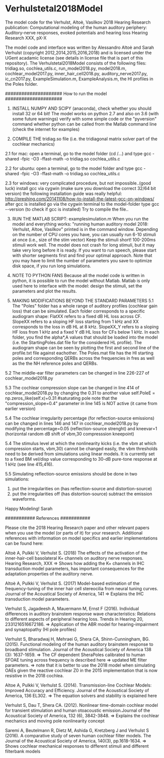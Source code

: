 # Verhulstetal2018Model
The model code for the Verhulst, Altoè, Vasilkov 2018 Hearing Research publication:
Computational modeling of the human auditory periphery:
Auditory-nerve responses, evoked potentials and hearing loss
Hearing Research XXX, pX-X

The model code and interface was written by Alessandro Altoè and Sarah Verhulst (copyright 2012,2014,2015,2016,2018) and is licensed under the UGent acadamic license (see details in license file that is part of this repository). The Verhulstetal2018Model consists of the following files: tridiag.so, cochlea_utils.c, run_model2018.py, model2018.m, cochlear_model2017.py, inner_hair_cell2018.py, auditory_nerve2017.py, ic_cn2017.py, ExampleSimulation.m, ExampleAnalysis.m, the HI profiles in the Poles folder.  

#####################
How to run the model
#####################

1. INSTALL NUMPY AND SCIPY (anaconda), check whether you should install 32 or 64 bit!
The model works on python 2.7 and also on 3.6 (with some future warnings)
verify with some simple code or the "pyversion" command whether python can
be called from the Matlab command line (check the internet for examples)

2. COMPILE THE tridiag.so file (i.e. the tridiagonal matrix solver part of the cochlear mechanics)

2.1 for mac:
open a terminal, go to the model folder (cd /...) and type
gcc -shared -fpic -O3 -ffast-math -o tridiag.so cochlea_utils.c

2.2 for ubuntu:
open a terminal, go to the model folder and type
gcc -shared -fpic -O3 -ffast-math -o tridiag.so cochlea_utils.c

2.3 for windows:
very complicated procedure, but not impossible..(good luck)
install gcc via cygwin (make sure you download the correct 32/64 bit version)
the following installation guide was really helpful:
http://preshing.com/20141108/how-to-install-the-latest-gcc-on-windows/
after gcc is installed
go via the cygwin terminal to the model-folder
type gcc --version (to check if gcc is installed)
Try to compile the file..

3. RUN THE MATLAB SCRIPT: examplesimulation.m
When you run the model and everything works: "running human auditory model 2018: Verhulst, Altoe, Vasilkov" printed is in the command window. 
Depending on the number of CPU cores you have, you can usually run 6-10 stimuli at once (i.e., size of the stim vector)
Keep the stimuli short! 100-200ms stimuli work well. The model does not crash for long stimuli, but it may take very long before it is ready. If you want to run speech, please start with shorter segments first and find your optimal approach. Note that you may have to limit the number of parameters you save to optimize disk space, if you run long simulations.  

4. NOTE TO PYTHON FANS
Because all the model code is written in python, it is possible to run the model without Matlab. Matlab is only used here to interface with the model: design the stimuli, set the parameters and plot the results. 

5. MAKING MODIFICATIONS BEYOND THE STANDARD PARAMETERS
5.1 The "Poles" folder has a whole range of auditory profiles (cochlear gain loss) that can be simulated.
Each folder corresponds to a specific audiogram shape: 
FlatXX refers to a fixed dB HL loss across CF.
SlopeXX refers to a sloping HF loss starting from 1 kHz and XX corresponds to the loss in dB HL at 8 kHz.
SlopeXX_Y refers to a sloping HF loss from 1 kHz and a fixed Y dB HL loss for CFs below 1 kHz. 
In each folder, you find the alpha*,A values that should be loaded into the model (i.e. the StartingPoles.dat file for the considered HL profile). The audiogram shape can be seen by plotting the first and second line of the profile.txt file against eachother. The Poles.mat file has the HI starting poles and corresponding QERBs across the frequencies in fres as well as the the NH reference poles and QERBs. 

5.2 The middle-ear filter parameters can be changed in line 226-227 of cochlear_model2018.py

5.3 The cochlear compression slope 
can be changed in line 414 of cochlear_model2018.py by changing the 0.31 to another value
self.PoleE = np.zeros_like(self.x)+0.31 #saturating pole
note that the "compression_slope=0.4" parameter in line 145 is NOT active (it came from earlier version)

5.4 The cochlear irregularity percentage (for reflection-source emissions) can be changed in lines 146 and 147 in cochlear_model2018.py by modifying the percentage=0.05 (reflection-source strenght) and kneevar=1 (horizontal random dB shift of vbm,30 compresssion kneepoint)

5.4 The stimulus level at which the nonlinearity kicks (i.e. the vbm at which compression starts, vbm,30) cannot be changed easily, the vbm thresholds need to be derived from simulations using linear models. It is currently set to a fixed BM vel/disp value corresponding to 30-dB pure-tone response at 1 kHz (see line 415,416).

5.5 Simulating reflection-source emissions should be done in two simulations:
1. put the irregularities on (has reflection-source and distortion-source)
2. put the irregularities off (has distortion-source)
subtract the emission waveforms.


Happy Modeling!
Sarah


###########
References
###########

Please cite the 2018 Hearing Research paper and other relevant papers when you use the model (or parts of it) for your research. Additional references with information on model specifics and earlier implementations can be found here:

Altoè A, Pulkki V, Verhulst S. (2018) The effects of the activation of the inner-hair-cell basolateral K+ channels on auditory nerve responses. Hearing Research, XXX
=> Shows how adding the K+ channels in IHC transduction model parameters, has important consequences for the adaptation properties of the auditory nerve.

Altoè A, Pulkki V, Verhulst S. (2017) Model-based estimation of the frequency-tuning of the inner hair cell stereocilia from neural tuning curves. Journal of the Acoustical Society of America, 141
=> Explains the IHC transduction model parameters.

Verhulst S, Jagadeesh A, Mauermann M, Ernst F (2016). Individual differences in auditory brainstem response wave
characteristics: Relations to different aspects of peripheral hearing loss. Trends in Hearing 20, 2331216516672186.
=> Application of the ABR model for hearing-impairment and synaptopathy (HI pole profiles) 

Verhulst S, Bharadwaj H, Mehraei G, Shera CA, Shinn-Cunningham, BG. (2015). Functional modeling of the 
human auditory brainstem response to broadband stimulation. 
Journal of the Acoustical Society of America 138 (3): 1637-1659.
=> The CF dependent SheraPoles calibrated to human SFOAE tuning across frequency is described here
=> updated ME filter parameters. 
=> note that it is better to use the 2018 model when simulating OAEs given the reactive cochlear Z0 in the 2015 implementation that is now resistive in the 2018 cochlea.

Altoe A, Pulkki V, Verhulst S. (2014). Transmission-line Cochlear Models: Improved Accuracy and Efficiency. 
Journal of the Acoustical Society of America, 136 EL302.
=> The equation solvers and stability is explained here

Verhulst S, Dau T, Shera CA. (2012). Nonlinear time-domain cochlear model for transient stimulation and human otoacoustic emission.Journal of the Acoustical Society of America, 132 (6), 3842-3848.
=> Explains the cochlear mechanics and moving pole nonlinearity concept

Saremi A, Beutelmann R, Dietz M, Ashida G, Kretzberg J and Verhulst S (2016). A comparative study of seven human cochlear filter models. The Journal of the Acoustical Society of America, 140(3), pp.1618-1634.
=> Shows cochlear mechanical responses to different stimuli and different filterbank models
